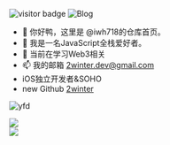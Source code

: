 

![visitor badge](https://visitor-badge.glitch.me/badge?page_id=iwh718.visitor-badge&left_color=SlateGray&right_color=green&left_text=HelloVisitors) 
![Blog](https://stats.justsong.cn/api/website/?url=http://blog.wa-jjr.top&style=flat&logo=github)

- 👋 你好鸭，这里是 @iwh718的仓库首页。
- 👀 我是一名JavaScript全栈爱好者。
- 🌱 当前在学习Web3相关
- 📫 我的邮箱 2winter.dev@gmail.com
- iOS独立开发者&SOHO
- new Github  [2winter](https://github.com/iwh718)





![yfd](https://stats.justsong.cn/api/csdn?id=u010913414)

<div style="display: inline-block;width: 50%;">
		<div style="display: inline-block">
			<img align="center" src="https://github-readme-stats.vercel.app/api/top-langs/?username=iwh718&langs_count=6&layout=compact" />
		</div>
		<br>
		<div>
			<img align="center" src="https://github-readme-streak-stats.herokuapp.com/?user=iwh718&theme=solarized-light&hide_border=false" />
		</div>
</div>


	







<!---
winterOmii/winterOmii is a ✨ special ✨ repository because its `README.md` (this file) appears on your GitHub profile.
You can click the Preview link to take a look at your changes.
--->

<!--![Snake animation](https://github.com/iwh718/iwh718/blob/output/github-contribution-grid-snake.svg)-->
